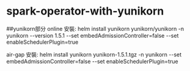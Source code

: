 # spark-operator-with-yunikorn

##yunikorn部分
online 安裝:
helm install yunikorn yunikorn/yunikorn -n yunikorn --version 1.5.1 --set embedAdmissionController=false --set enableSchedulerPlugin=true 

air-gap 安裝:
helm install yunikorn yunikorn-1.5.1.tgz -n yunikorn --set embedAdmissionController=false --set enableSchedulerPlugin=true


